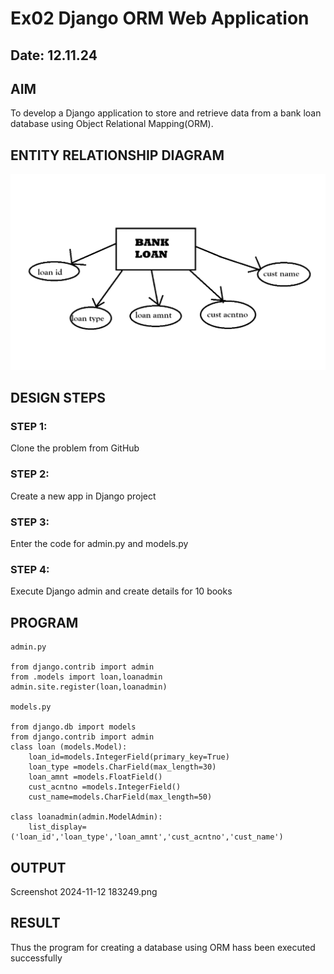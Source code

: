 # Ex02 Django ORM Web Application
## Date: 12.11.24

## AIM
To develop a Django application to store and retrieve data from a bank loan database using Object Relational Mapping(ORM).

## ENTITY RELATIONSHIP DIAGRAM
![alt text](er.png)


## DESIGN STEPS

### STEP 1:
Clone the problem from GitHub

### STEP 2:
Create a new app in Django project

### STEP 3:
Enter the code for admin.py and models.py

### STEP 4:
Execute Django admin and create details for 10 books

## PROGRAM
```
admin.py

from django.contrib import admin
from .models import loan,loanadmin
admin.site.register(loan,loanadmin)

models.py

from django.db import models
from django.contrib import admin
class loan (models.Model):
    loan_id=models.IntegerField(primary_key=True)
    loan_type =models.CharField(max_length=30)
    loan_amnt =models.FloatField()
    cust_acntno =models.IntegerField()
    cust_name=models.CharField(max_length=50)
 
class loanadmin(admin.ModelAdmin):
    list_display=('loan_id','loan_type','loan_amnt','cust_acntno','cust_name')
```


## OUTPUT
Screenshot 2024-11-12 183249.png

## RESULT
Thus the program for creating a database using ORM hass been executed successfully
